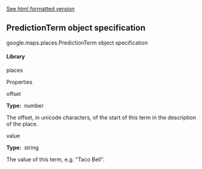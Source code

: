 [See html formatted version](https://huasofoundries.github.io/google-maps-documentation/PredictionTerm.html)


PredictionTerm object specification
-----------------------------------

google.maps.places.PredictionTerm object specification

#### Library

places

Properties

offset

**Type:**  number

The offset, in unicode characters, of the start of this term in the description of the place.

value

**Type:**  string

The value of this term, e.g. "Taco Bell".